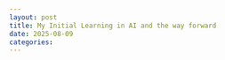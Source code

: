 ```yaml
---
layout: post
title: My Initial Learning in AI and the way forward
date: 2025-08-09
categories: 
---
```

